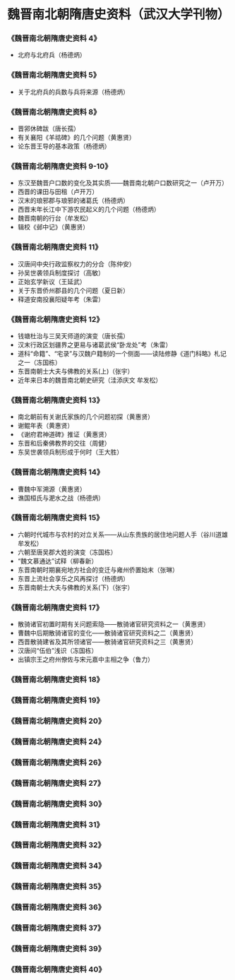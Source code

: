 # 魏晋南北朝隋唐史资料（武汉大学刊物）

### 《魏晋南北朝隋唐史资料 4》
- 北府与北府兵（杨德炳）

### 《魏晋南北朝隋唐史资料 5》
- 关于北府兵的兵数与兵将来源（杨德炳）

### 《魏晋南北朝隋唐史资料 8》
- 晋郛休碑跋（唐长孺）
- 有关襄阳《羊祜碑》的几个问题（黄惠贤）
- 论东晋王导的基本政策（杨德炳）

### 《魏晋南北朝隋唐史资料 9-10》
- 东汉至魏晋户口数的变化及其实质——魏晋南北朝户口数研究之一（卢开万）
- 西晋的课田与田租（卢开万）
- 汉末的琅邪郡与琅邪的诸葛氏（杨德炳）
- 西晋末年长江中下游农民起义的几个问题（杨德炳）
- 魏晋南朝的行台（牟发松）
- 辑校《邺中记》（黄惠贤）

### 《魏晋南北朝隋唐史资料 11》
- 汉唐间中央行政监察权力的分合（陈仲安）
- 孙吴世袭领兵制度探讨（高敏）
- 正始玄学新议（王延武）
- 关于东晋侨州郡县的几个问题（夏日新）
- 释道安南投襄阳疑年考（朱雷）

### 《魏晋南北朝隋唐史资料 12》
- 钱塘杜治与三吴天师道的演变（唐长孺）
- 汉末行政区划疆界之更易与诸葛武侯“卧龙处”考（朱雷）
- 道科“命籍”、“宅录”与汉魏户籍制的一个侧面——读陆修静《道门科略》札记之一（冻国栋）
- 东晋南朝士大夫与佛教的关系(上)（张宇）
- 近年来日本的魏晋南北朝史研究（洼添庆文 牟发松）

### 《魏晋南北朝隋唐史资料 13》
- 南北朝前有关谢氏家族的几个问题初探（黄惠贤）
- 谢鲲年表（黄惠贤）
- 《谢府君神道碑》推证（黄惠贤）
- 东晋和后秦佛教界的交往（周健）
- 东吴世袭领兵制形成于何时（王大胜）

### 《魏晋南北朝隋唐史资料 14》
- 曹魏中军溯源（黄惠贤）
- 谯国桓氏与淝水之战（杨德炳）

### 《魏晋南北朝隋唐史资料 15》
- 六朝时代城市与农村的对立关系——从山东贵族的居住地问题人手（谷川道雄 牟发松）
- 六朝至唐吴郡大姓的演变（冻国栋）
- “魏文慕通达”试释（柳春新）
- 东晋南朝时期襄宛地方社会的变迁与雍州侨置始末（张琳）
- 东晋上流社会享乐之风再探讨（杨德炳）
- 东晋南朝士大夫与佛教的关系(下)（张宇）

### 《魏晋南北朝隋唐史资料 17》
- 散骑诸官初置时期有关问题索隐——散骑诸官研究资料之一（黄惠贤）
- 曹魏中后期散骑诸官的变化——散骑诸官研究资料之二（黄惠贤）
- 西晋散骑建省及其所领诸官——散骑诸官研究资料之三（黄惠贤）
- 汉唐间“伍伯”浅识（冻国栋）
- 出镇宗王之府州僚佐与宋元嘉中主相之争（鲁力）

### 《魏晋南北朝隋唐史资料 18》


### 《魏晋南北朝隋唐史资料 19》


### 《魏晋南北朝隋唐史资料 20》


### 《魏晋南北朝隋唐史资料 24》


### 《魏晋南北朝隋唐史资料 26》


### 《魏晋南北朝隋唐史资料 27》


### 《魏晋南北朝隋唐史资料 30》


### 《魏晋南北朝隋唐史资料 31》


### 《魏晋南北朝隋唐史资料 32》


### 《魏晋南北朝隋唐史资料 34》


### 《魏晋南北朝隋唐史资料 35》


### 《魏晋南北朝隋唐史资料 36》


### 《魏晋南北朝隋唐史资料 37》


### 《魏晋南北朝隋唐史资料 39》


### 《魏晋南北朝隋唐史资料 40》



